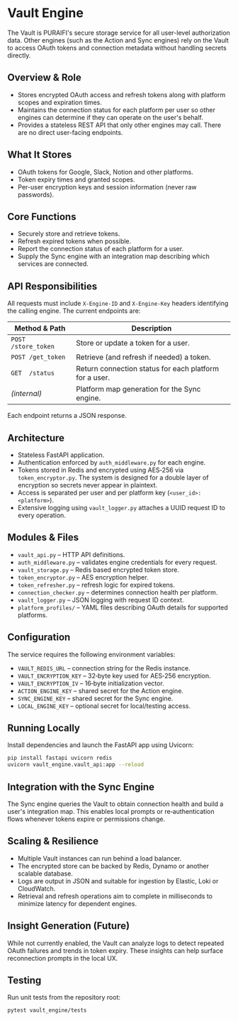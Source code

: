 # Vault Engine

The Vault is PURAIFI's secure storage service for all user-level authorization data. Other engines (such as the Action and Sync engines) rely on the Vault to access OAuth tokens and connection metadata without handling secrets directly.

## Overview & Role
- Stores encrypted OAuth access and refresh tokens along with platform scopes and expiration times.
- Maintains the connection status for each platform per user so other engines can determine if they can operate on the user's behalf.
- Provides a stateless REST API that only other engines may call. There are no direct user-facing endpoints.

## What It Stores
- OAuth tokens for Google, Slack, Notion and other platforms.
- Token expiry times and granted scopes.
- Per-user encryption keys and session information (never raw passwords).

## Core Functions
- Securely store and retrieve tokens.
- Refresh expired tokens when possible.
- Report the connection status of each platform for a user.
- Supply the Sync engine with an integration map describing which services are connected.

## API Responsibilities
All requests must include `X-Engine-ID` and `X-Engine-Key` headers identifying the calling engine. The current endpoints are:

| Method & Path      | Description                              |
|--------------------|------------------------------------------|
| `POST /store_token`| Store or update a token for a user.      |
| `POST /get_token`  | Retrieve (and refresh if needed) a token.|
| `GET  /status`     | Return connection status for each platform for a user.|
| *(internal)*       | Platform map generation for the Sync engine.|

Each endpoint returns a JSON response.

## Architecture
- Stateless FastAPI application.
- Authentication enforced by `auth_middleware.py` for each engine.
- Tokens stored in Redis and encrypted using AES‑256 via `token_encryptor.py`. The system is designed for a double layer of encryption so secrets never appear in plaintext.
- Access is separated per user and per platform key (`<user_id>:<platform>`).
- Extensive logging using `vault_logger.py` attaches a UUID request ID to every operation.

## Modules & Files
- `vault_api.py` – HTTP API definitions.
- `auth_middleware.py` – validates engine credentials for every request.
- `vault_storage.py` – Redis based encrypted token store.
- `token_encryptor.py` – AES encryption helper.
- `token_refresher.py` – refresh logic for expired tokens.
- `connection_checker.py` – determines connection health per platform.
- `vault_logger.py` – JSON logging with request ID context.
- `platform_profiles/` – YAML files describing OAuth details for supported platforms.

## Configuration
The service requires the following environment variables:

- `VAULT_REDIS_URL` – connection string for the Redis instance.
- `VAULT_ENCRYPTION_KEY` – 32‑byte key used for AES‑256 encryption.
- `VAULT_ENCRYPTION_IV` – 16‑byte initialization vector.
- `ACTION_ENGINE_KEY` – shared secret for the Action engine.
- `SYNC_ENGINE_KEY` – shared secret for the Sync engine.
- `LOCAL_ENGINE_KEY` – optional secret for local/testing access.

## Running Locally
Install dependencies and launch the FastAPI app using Uvicorn:

```bash
pip install fastapi uvicorn redis
uvicorn vault_engine.vault_api:app --reload
```

## Integration with the Sync Engine
The Sync engine queries the Vault to obtain connection health and build a user's integration map. This enables local prompts or re‑authentication flows whenever tokens expire or permissions change.

## Scaling & Resilience
- Multiple Vault instances can run behind a load balancer.
- The encrypted store can be backed by Redis, Dynamo or another scalable database.
- Logs are output in JSON and suitable for ingestion by Elastic, Loki or CloudWatch.
- Retrieval and refresh operations aim to complete in milliseconds to minimize latency for dependent engines.

## Insight Generation (Future)
While not currently enabled, the Vault can analyze logs to detect repeated OAuth failures and trends in token expiry. These insights can help surface reconnection prompts in the local UX.

## Testing
Run unit tests from the repository root:

```bash
pytest vault_engine/tests
```

